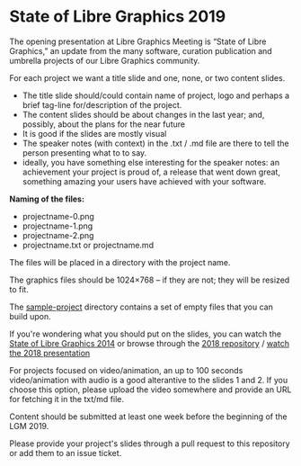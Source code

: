 # State of Libre Graphics 2019

The opening presentation at Libre Graphics Meeting is “State of Libre Graphics,” an update from the many software, curation publication and umbrella projects of our Libre Graphics community. 

For each project we want a title slide and one, none, or two content slides.

- The title slide should/could contain name of project, logo and perhaps a brief tag-line for/description of the project.
- The content slides should be about changes in the last year; and, possibly, about the plans for the near future
- It is good if the slides are mostly visual
- The speaker notes (with context) in the .txt / .md file are there to tell the person presenting what to to say.
- ideally, you have something else interesting for the speaker notes: an achievement your project is proud of, a release that went down great, something amazing your users have achieved with your software.


**Naming of the files:**

- projectname-0.png
- projectname-1.png
- projectname-2.png
- projectname.txt or projectname.md

The files will be placed in a directory with the project name.

The graphics files should be 1024×768 – if they are not; they will be resized to fit.

The [sample-project](sample-project/) directory contains a set of empty files that you can build upon.

If you're wondering what you should put on the slides, you can watch the [State of Libre Graphics 2014](https://www.youtube.com/watch?v=URm3ke0LTD4) or browse through the [2018 repository](https://github.com/libregraphicsmeeting/state-of-lg-2018) / [watch the 2018 presentation](https://www.youtube.com/watch?v=HDeUAqWTW5g)

For projects focused on video/animation, an up to 100 seconds video/animation with audio is a good alterantive to the slides 1 and 2. If you choose this option, please upload the video somewhere and provide an URL for fetching it in the txt/md file.

Content should be submitted at least one week before the beginning of the LGM 2019.

Please provide your project's slides through a pull request to this repository or add them to an issue ticket.
